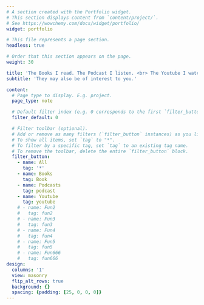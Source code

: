 ```yaml
---
# A section created with the Portfolio widget.
# This section displays content from `content/project/`.
# See https://wowchemy.com/docs/widget/portfolio/
widget: portfolio

# This file represents a page section.
headless: true

# Order that this section appears on the page.
weight: 30

title: 'The Books I read. The Podcast I listen. <br> The Youtube I watch. '
subtitle: 'They may also be of interest to you.'

content:
  # Page type to display. E.g. project.
  page_type: note

  # Default filter index (e.g. 0 corresponds to the first `filter_button` instance below).
  filter_default: 0

  # Filter toolbar (optional).
  # Add or remove as many filters (`filter_button` instances) as you like.
  # To show all items, set `tag` to "*".
  # To filter by a specific tag, set `tag` to an existing tag name.
  # To remove the toolbar, delete the entire `filter_button` block.
  filter_button:
    - name: All
      tag: '*'
    - name: Books
      tag: Book
    - name: Podcasts
      tag: podcast
    - name: Youtube
      tag: youtube
    # - name: Fun2
    #   tag: fun2
    # - name: Fun3
    #   tag: fun3
    # - name: Fun4
    #   tag: fun4
    # - name: Fun5
    #   tag: fun5
    # - name: Fun666
    #   tag: fun666
design:
  columns: '1'
  view: masonry
  flip_alt_rows: true
  background: {}
  spacing: {padding: [25, 0, 0, 0]}
---
```

